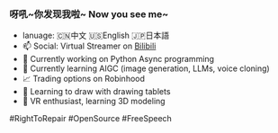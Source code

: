 ### 呀吼\~你发现我啦\~ Now you see me\~

<!--
**TZFC/tzfc** is a ✨ _special_ ✨ repository because its `README.md` (this file) appears on your GitHub profile.

Here are some ideas to get you started:

- 🔭 I’m currently working on ...
- 🌱 I’m currently learning ...
- 👯 I’m looking to collaborate on ...
- 🤔 I’m looking for help with ...
- 💬 Ask me about ...
- 📫 How to reach me: ...
- 😄 Pronouns: ...
- ⚡ Fun fact: ...
-->
- lanuage: 🇨🇳中文 🇺🇸English 🇯🇵日本語
- 📫 Social: Virtual Streamer on [Bilibili](space.bilibili.com/20052482)
- 🔭 Currently working on Python Async programming
- 🌱 Currently learning AIGC (image generation, LLMs, voice cloning)
- 📈 Trading options on Robinhood
- 🎨 Learning to draw with drawing tablets
- 🥽 VR enthusiast, learning 3D modeling
  
#RightToRepair #OpenSource #FreeSpeech
